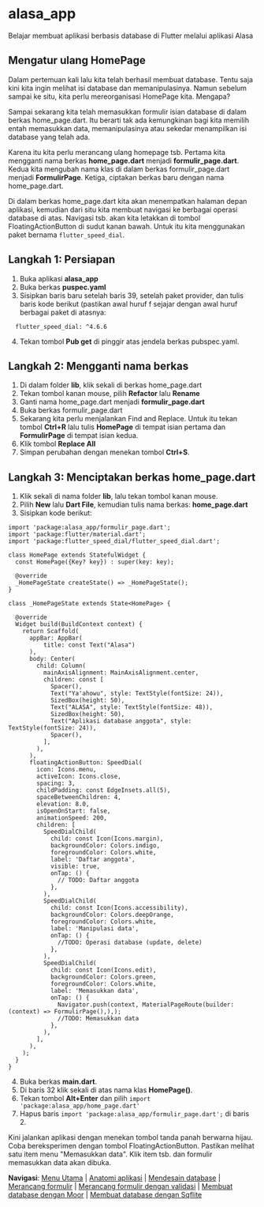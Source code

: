 # alasa_app

Belajar membuat aplikasi berbasis database di Flutter melalui aplikasi Alasa


## Mengatur ulang HomePage

Dalam pertemuan kali lalu kita telah berhasil membuat database. Tentu saja kini kita ingin melihat isi database dan memanipulasinya. Namun sebelum sampai ke situ, kita perlu mereorganisasi HomePage kita. Mengapa?

Sampai sekarang kita telah memasukkan formulir isian database di dalam berkas home_page.dart. Itu berarti tak ada kemungkinan bagi kita memilih entah memasukkan data, memanipulasinya atau sekedar menampilkan isi database yang telah ada.

Karena itu kita perlu merancang ulang homepage tsb. Pertama kita mengganti nama berkas **home_page.dart** menjadi **formulir_page.dart**. Kedua kita mengubah nama klas di dalam berkas formulir_page.dart menjadi **FormulirPage**. Ketiga, ciptakan berkas baru dengan nama home_page.dart.

Di dalam berkas home_page.dart kita akan menempatkan halaman depan aplikasi, kemudian dari situ kita membuat navigasi ke berbagai operasi database di atas. Navigasi tsb. akan kita letakkan di tombol FloatingActionButton di sudut kanan bawah. Untuk itu kita menggunakan paket bernama `flutter_speed_dial`.

## Langkah 1: Persiapan

1. Buka aplikasi **alasa_app**
2. Buka berkas **puspec.yaml**
3. Sisipkan baris baru setelah baris 39, setelah paket provider, dan tulis baris kode berikut (pastikan awal huruf f sejajar dengan awal huruf berbagai paket di atasnya:
```
  flutter_speed_dial: ^4.6.6
```
4. Tekan tombol **Pub get** di pinggir atas jendela berkas pubspec.yaml.


## Langkah 2: Mengganti nama berkas

1. Di dalam folder **lib**, klik sekali di berkas home_page.dart
2. Tekan tombol kanan mouse, pilih **Refactor** lalu **Rename**
3. Ganti nama home_page.dart menjadi **formulir_page.dart**
4. Buka berkas formulir_page.dart
5. Sekarang kita perlu menjalankan Find and Replace. Untuk itu tekan tombol **Ctrl+R** lalu tulis **HomePage** di tempat isian pertama dan **FormulirPage** di tempat isian kedua.
6. Klik tombol **Replace All**
7. Simpan perubahan dengan menekan tombol **Ctrl+S**.


## Langkah 3: Menciptakan berkas home_page.dart

1. Klik sekali di nama folder **lib**, lalu tekan tombol kanan mouse.
2. Pilih **New** lalu **Dart File**, kemudian tulis nama berkas: **home_page.dart**
3. Sisipkan kode berikut:
```
import 'package:alasa_app/formulir_page.dart';
import 'package:flutter/material.dart';
import 'package:flutter_speed_dial/flutter_speed_dial.dart';

class HomePage extends StatefulWidget {
  const HomePage({Key? key}) : super(key: key);

  @override
  _HomePageState createState() => _HomePageState();
}

class _HomePageState extends State<HomePage> {

  @override
  Widget build(BuildContext context) {
    return Scaffold(
      appBar: AppBar(
          title: const Text("Alasa")
      ),
      body: Center(
        child: Column(
          mainAxisAlignment: MainAxisAlignment.center,
          children: const [
            Spacer(),
            Text("Ya'ahowu", style: TextStyle(fontSize: 24)),
            SizedBox(height: 50),
            Text("ALASA", style: TextStyle(fontSize: 48)),
            SizedBox(height: 50),
            Text("Aplikasi database anggota", style: TextStyle(fontSize: 24)),
            Spacer(),
          ],
        ),
      ),
      floatingActionButton: SpeedDial(
        icon: Icons.menu,
        activeIcon: Icons.close,
        spacing: 3,
        childPadding: const EdgeInsets.all(5),
        spaceBetweenChildren: 4,
        elevation: 8.0,
        isOpenOnStart: false,
        animationSpeed: 200,
        children: [
          SpeedDialChild(
            child: const Icon(Icons.margin),
            backgroundColor: Colors.indigo,
            foregroundColor: Colors.white,
            label: 'Daftar anggota',
            visible: true,
            onTap: () {
              // TODO: Daftar anggota
            },
          ),
          SpeedDialChild(
            child: const Icon(Icons.accessibility),
            backgroundColor: Colors.deepOrange,
            foregroundColor: Colors.white,
            label: 'Manipulasi data',
            onTap: () {
              //TODO: Operasi database (update, delete)
            },
          ),
          SpeedDialChild(
            child: const Icon(Icons.edit),
            backgroundColor: Colors.green,
            foregroundColor: Colors.white,
            label: 'Memasukkan data',
            onTap: () {
              Navigator.push(context, MaterialPageRoute(builder: (context) => FormulirPage(),),);
              //TODO: Memasukkan data
            },
          ),
        ],
      ),
    );
  }
}

```
4. Buka berkas **main.dart**.
5. Di baris 32 klik sekali di atas nama klas **HomePage()**.
6. Tekan tombol **Alt+Enter** dan pilih `import 'package:alasa_app/home_page.dart'`
7. Hapus baris `import 'package:alasa_app/formulir_page.dart';` di baris 2.

Kini jalankan aplikasi dengan menekan tombol tanda panah berwarna hijau. Coba bereksperimen dengan tombol FloatingActionButton. Pastikan melihat satu item menu "Memasukkan data". Klik item tsb. dan formulir memasukkan data akan dibuka.



**Navigasi**: [Menu Utama](./README.md) | [Anatomi aplikasi](./1_anatomi.md) | [Mendesain database](./2_mendesign_database.md) | [Merancang formulir](./3_membuat_formulir_1.md) | [Merancang formulir dengan validasi](./4_membuat_formulir_2.md) | [Membuat database dengan Moor](./5_membuat_database1.md) | [Membuat database dengan Sqflite](./7_membuat_database2.md)
